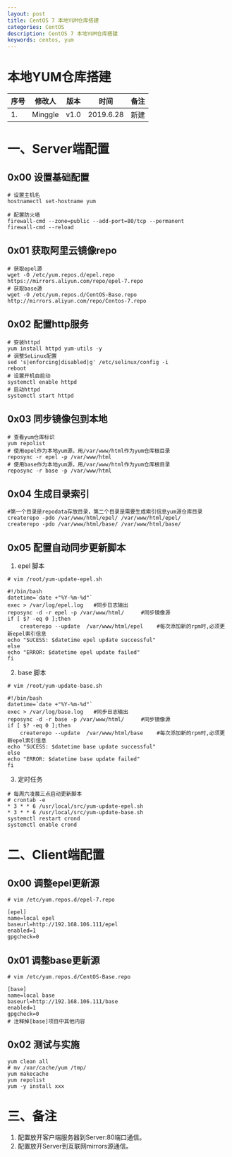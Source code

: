 ```yaml
---
layout: post
title: CentOS 7 本地YUM仓库搭建
categories: CentOS
description: CentOS 7 本地YUM仓库搭建
keywords: centos, yum
---
```


# 本地YUM仓库搭建
| 序号 | 修改人  | 版本 | 时间      | 备注 |
| ---- | ------- | ---- | --------- | ---- |
| 1.   | Minggle | v1.0 | 2019.6.28 | 新建 |

# 一、Server端配置

## 0x00 设置基础配置
```
# 设置主机名
hostnamectl set-hostname yum

# 配置防火墙
firewall-cmd --zone=public --add-port=80/tcp --permanent
firewall-cmd --reload
```

## 0x01 获取阿里云镜像repo
```
# 获取epel源
wget -O /etc/yum.repos.d/epel.repo https://mirrors.aliyun.com/repo/epel-7.repo
# 获取base源
wget -O /etc/yum.repos.d/CentOS-Base.repo http://mirrors.aliyun.com/repo/Centos-7.repo

```
## 0x02 配置http服务

```
# 安装httpd
yum install httpd yum-utils -y
# 调整SeLinux配置
sed 's|enforcing|disabled|g' /etc/selinux/config -i
reboot
# 设置开机自启动
systemctl enable httpd
# 启动httpd
systemctl start httpd
```

## 0x03 同步镜像包到本地
```
# 查看yum仓库标识
yum repolist
# 使用epel作为本地yum源，用/var/www/html作为yum仓库根目录
reposync -r epel -p /var/www/html
# 使用base作为本地yum源，用/var/www/html作为yum仓库根目录
reposync -r base -p /var/www/html
```


## 0x04 生成目录索引
```
#第一个目录是repodata存放目录，第二个目录是需要生成索引信息yum源仓库目录
createrepo -pdo /var/www/html/epel/ /var/www/html/epel/
createrepo -pdo /var/www/html/base/ /var/www/html/base/

```

## 0x05 配置自动同步更新脚本
1. epel 脚本
```
# vim /root/yum-update-epel.sh

#!/bin/bash
datetime=`date +"%Y-%m-%d"`
exec > /var/log/epel.log　　#同步日志输出
reposync -d -r epel -p /var/www/html/  　　#同步镜像源
if [ $? -eq 0 ];then
    createrepo --update  /var/www/html/epel 　　#每次添加新的rpm时,必须更新epel索引信息
echo "SUCESS: $datetime epel update successful"
else
echo "ERROR: $datetime epel update failed"
fi

```

2. base 脚本
```
# vim /root/yum-update-base.sh

#!/bin/bash
datetime=`date +"%Y-%m-%d"`
exec > /var/log/base.log　　#同步日志输出
reposync -d -r base -p /var/www/html/  　　#同步镜像源
if [ $? -eq 0 ];then
    createrepo --update  /var/www/html/base 　　#每次添加新的rpm时,必须更新epel索引信息
echo "SUCESS: $datetime base update successful"
else
echo "ERROR: $datetime base update failed"
fi
```

3. 定时任务
```
# 每周六凌晨三点启动更新脚本
# crontab -e
* 3 * * 6 /usr/local/src/yum-update-epel.sh
* 3 * * 6 /usr/local/src/yum-update-base.sh
systemctl restart crond
systemctl enable crond
```


# 二、Client端配置
## 0x00 调整epel更新源
```
# vim /etc/yum.repos.d/epel-7.repo

[epel]
name=local epel
baseurl=http://192.168.106.111/epel
enabled=1
gpgcheck=0 
```

## 0x01 调整base更新源
```
# vim /etc/yum.repos.d/CentOS-Base.repo

[base]
name=local base
baseurl=http://192.168.106.111/base
enabled=1
gpgcheck=0
# 注释掉[base]项目中其他内容
```

## 0x02 测试与实施

```
yum clean all
# mv /var/cache/yum /tmp/
yum makecache
yum repolist
yum -y install xxx
```


# 三、备注
1. 配置放开客户端服务器到Server:80端口通信。
2. 配置放开Server到互联网mirrors源通信。